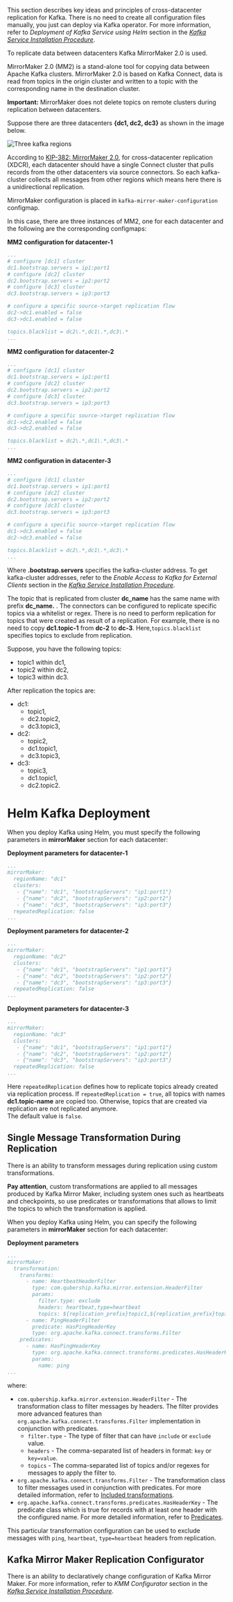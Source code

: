 This section describes key ideas and principles of cross-datacenter replication for Kafka.
There is no need to create all configuration files manually, you just can deploy via Kafka operator.
For more information, refer to _Deployment of Kafka Service using Helm_ section in the
_[Kafka Service Installation Procedure](installation.md)_. 

To replicate data between datacenters Kafka MirrorMaker 2.0 is used.

MirrorMaker 2.0 (MM2) is a stand-alone tool for copying data between Apache Kafka clusters. MirrorMaker 2.0 is based on Kafka Connect, data 
is read from topics in the origin cluster and written to a topic with the corresponding name in the destination cluster. 

**Important:** MirrorMaker does not delete topics on remote clusters during replication between datacenters.

Suppose there are three datacenters **{dc1, dc2, dc3}** as shown in the image below. 

![Three kafka regions](/docs/public/images/kafka-mm2-3.png)

According to [KIP-382: MirrorMaker 2.0](https://cwiki.apache.org/confluence/display/KAFKA/KIP-382%3A+MirrorMaker+2.0), 
for cross-datacenter replication (XDCR), each datacenter should have a single Connect cluster that pulls records from the other datacenters
via source connectors.
So each kafka-cluster collects all messages from other regions which means here there is a unidirectional replication.

MirrorMaker configuration is placed in `kafka-mirror-maker-configuration` configmap. 

In this case, there are three instances of MM2, one for each datacenter and the following are the corresponding configmaps: 

**MM2 configuration for datacenter-1**

```yaml
...
# configure [dc1] cluster
dc1.bootstrap.servers = ip1:port1
# configure [dc2] cluster
dc2.bootstrap.servers = ip2:port2
# configure [dc3] cluster
dc3.bootstrap.servers = ip3:port3

# configure a specific source->target replication flow
dc2->dc1.enabled = false
dc3->dc1.enabled = false

topics.blacklist = dc2\.*,dc1\.*,dc3\.*
...
```

**MM2 configuration for datacenter-2**

```yaml
...
# configure [dc1] cluster
dc1.bootstrap.servers = ip1:port1
# configure [dc2] cluster
dc2.bootstrap.servers = ip2:port2
# configure [dc3] cluster
dc3.bootstrap.servers = ip3:port3

# configure a specific source->target replication flow
dc1->dc2.enabled = false
dc3->dc2.enabled = false

topics.blacklist = dc2\.*,dc1\.*,dc3\.*
...
```

**MM2 configuration in datacenter-3**

```yaml
...
# configure [dc1] cluster
dc1.bootstrap.servers = ip1:port1
# configure [dc2] cluster
dc2.bootstrap.servers = ip2:port2
# configure [dc3] cluster
dc3.bootstrap.servers = ip3:port3

# configure a specific source->target replication flow
dc1->dc3.enabled = false
dc2->dc3.enabled = false

topics.blacklist = dc2\.*,dc1\.*,dc3\.*
...
```

Where **.bootstrap.servers** specifies the kafka-cluster address. To get kafka-cluster addresses,
refer to the _Enable Access to Kafka for External Clients_ section in the
_[Kafka Service Installation Procedure](enable-external-access.md)_.

The topic that is replicated from cluster **dc_name** has the same name with prefix **dc_name.** . 
The connectors can be configured to replicate specific topics via a whitelist or regex. 
There is no need to perform replication for topics that were created as result of a replication.
For example, there is no need to copy **dc1.topic-1** from **dc-2** to **dc-3**. 
Here,`topics.blacklist` specifies topics to exclude from replication. 

Suppose, you have the following topics:

* topic1 within dc1, 
* topic2 within dc2, 
* topic3 within dc3.

After replication the topics are: 

* dc1: 
    * topic1,
    * dc2.topic2,
    * dc3.topic3, 
* dc2: 
    * topic2,
    * dc1.topic1,
    * dc3.topic3, 
* dc3: 
    * topic3, 
    * dc1.topic1,
    * dc2.topic2. 

# Helm Kafka Deployment

When you deploy Kafka using Helm, you must specify the following parameters in **mirrorMaker** section for each datacenter:

**Deployment parameters for datacenter-1**

```yaml
...
mirrorMaker:
  regionName: "dc1"
  clusters:
   - {"name": "dc1", "bootstrapServers": "ip1:port1"}
   - {"name": "dc2", "bootstrapServers": "ip2:port2"}
   - {"name": "dc3", "bootstrapServers": "ip3:port3"}
  repeatedReplication: false
...
```

**Deployment parameters for datacenter-2**

```yaml
...
mirrorMaker:
  regionName: "dc2"
  clusters:
   - {"name": "dc1", "bootstrapServers": "ip1:port1"}
   - {"name": "dc2", "bootstrapServers": "ip2:port2"}
   - {"name": "dc3", "bootstrapServers": "ip3:port3"}
  repeatedReplication: false
...
```

**Deployment parameters for datacenter-3**

```yaml
...
mirrorMaker:
  regionName: "dc3"
  clusters:
   - {"name": "dc1", "bootstrapServers": "ip1:port1"}
   - {"name": "dc2", "bootstrapServers": "ip2:port2"}
   - {"name": "dc3", "bootstrapServers": "ip3:port3"}
  repeatedReplication: false
...
```

Here `repeatedReplication` defines how to replicate topics already created via replication process. 
If `repeatedReplication = true`, all topics with names **dc1.topic-name** are copied too. 
Otherwise, topics that are created via replication are not replicated anymore.  
The default value is `false`.

## Single Message Transformation During Replication

There is an ability to transform messages during replication using custom transformations.

**Pay attention**, custom transformations are applied to all messages produced by Kafka Mirror Maker,
including system ones such as heartbeats and checkpoints, so use predicates or transformations
that allows to limit the topics to which the transformation is applied.

When you deploy Kafka using Helm, you can specify the following parameters in **mirrorMaker** section for each datacenter:

**Deployment parameters**

```yaml
...
mirrorMaker:
  transformation:
    transforms:
      - name: HeartbeatHeaderFilter
        type: com.qubership.kafka.mirror.extension.HeaderFilter
        params:
          filter.type: exclude
          headers: heartbeat,type=heartbeat
          topics: ${replication_prefix}topic1,${replication_prefix}topic2
      - name: PingHeaderFilter
        predicate: HasPingHeaderKey
        type: org.apache.kafka.connect.transforms.Filter
    predicates:
      - name: HasPingHeaderKey
        type: org.apache.kafka.connect.transforms.predicates.HasHeaderKey
        params:
          name: ping
...
```

where:

* `com.qubership.kafka.mirror.extension.HeaderFilter` - The transformation class to filter messages by headers.
  The filter provides more advanced features than `org.apache.kafka.connect.transforms.Filter` implementation in conjunction with predicates.
  - `filter.type` - The type of filter that can have `include` or `exclude` value.
  - `headers` - The comma-separated list of headers in format: `key` or `key=value`.
  - `topics` - The comma-separated list of topics and/or regexes for messages to apply the filter to.
* `org.apache.kafka.connect.transforms.Filter` - The transformation class to filter messages used in conjunction with predicates.
  For more detailed information, refer to 
  [Included transformations](https://kafka.apache.org/documentation/#org.apache.kafka.connect.transforms.Filter).
* `org.apache.kafka.connect.transforms.predicates.HasHeaderKey` - The predicate class which is true for records with at least one header 
  with the configured name. For more detailed information, refer to 
  [Predicates](hhttps://kafka.apache.org/documentation/#org.apache.kafka.connect.transforms.predicates.HasHeaderKey).

This particular transformation configuration can be used to exclude messages with `ping`, `heartbeat`, `type=heartbeat` headers from
replication.

## Kafka Mirror Maker Replication Configurator

There is an ability to declaratively change configuration of Kafka Mirror Maker. For more information, 
refer to _KMM Configurator_ section in the _[Kafka Service Installation Procedure](kmmConfigurator.md)_.
